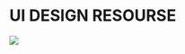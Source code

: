 # **UI DESIGN RESOURSE**
![](https://cloudinary.com/console/c-86c72dc3a43ec7318dd3a1cfc95ba2/media_library/folders/home)




